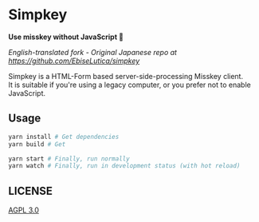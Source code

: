 # Simpkey

**Use misskey without JavaScript 🥴**

_English-translated fork - Original Japanese repo at <https://github.com/EbiseLutica/simpkey>_

Simpkey is a HTML-Form based server-side-processing Misskey client.  
It is suitable if you're using a legacy computer, or you prefer not to enable JavaScript.

## Usage

```sh
yarn install # Get dependencies
yarn build # Get

yarn start # Finally, run normally
yarn watch # Finally, run in development status (with hot reload)
```

## LICENSE

[AGPL 3.0](LICENSE)
